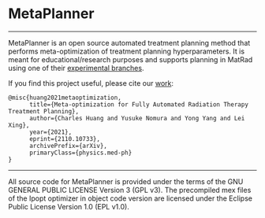 # MetaPlanner

---

MetaPlanner is an open source automated treatment planning method that performs meta-optimization of treatment planning hyperparameters. It is meant for educational/research purposes and supports planning in MatRad using one of their [experimental branches](https://github.com/e0404/matRad/tree/dev_VMAT). 

If you find this project useful, please cite our [work](https://arxiv.org/abs/2110.10733):
```
@misc{huang2021metaoptimization,
      title={Meta-optimization for Fully Automated Radiation Therapy Treatment Planning}, 
      author={Charles Huang and Yusuke Nomura and Yong Yang and Lei Xing},
      year={2021},
      eprint={2110.10733},
      archivePrefix={arXiv},
      primaryClass={physics.med-ph}
}
```
---
All source code for MetaPlanner is provided under the terms of the GNU GENERAL PUBLIC LICENSE Version 3 (GPL v3). The precompiled mex files of the Ipopt optimizer in object code version are licensed under the Eclipse Public License Version 1.0 (EPL v1.0).
